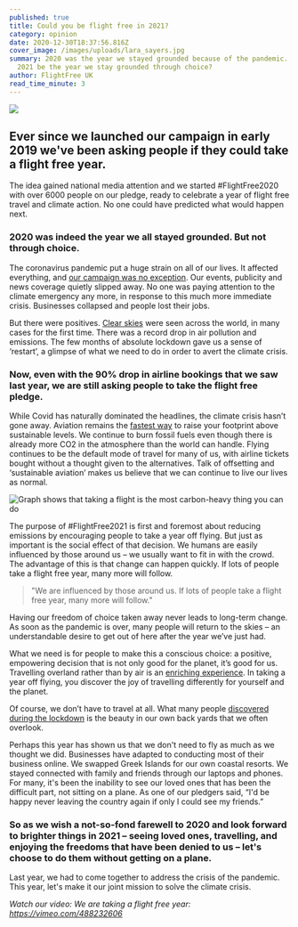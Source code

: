 ```yaml
---
published: true
title: Could you be flight free in 2021?
category: opinion
date: 2020-12-30T18:37:56.816Z
cover_image: /images/uploads/lara_sayers.jpg
summary: 2020 was the year we stayed grounded because of the pandemic. Could
  2021 be the year we stay grounded through choice?
author: FlightFree UK
read_time_minute: 3
---
```

![](/images/uploads/lara_sayers.jpg)

## Ever since we launched our campaign in early 2019 we've been asking people if they could take a flight free year. 

The idea gained national media attention and we started #FlightFree2020 with over 6000 people on our pledge, ready to celebrate a year of flight free travel and climate action. No one could have predicted what would happen next. 

### 2020 was indeed the year we all stayed grounded. But not through choice. 

The coronavirus pandemic put a huge strain on all of our lives. It affected everything, and [our campaign was no exception](https://flightfree.co.uk/post/the-flight-free-2020-that-wasnt/). Our events, publicity and news coverage quietly slipped away. No one was paying attention to the climate emergency any more, in response to this much more immediate crisis. Businesses collapsed and people lost their jobs.

But there were positives. [Clear skies](https://flightfree.co.uk/post/a-story-in-the-clouds/) were seen across the world, in many cases for the first time. There was a record drop in air pollution and emissions. The few months of absolute lockdown gave us a sense of ‘restart’, a glimpse of what we need to do in order to avert the climate crisis.

### Now, even with the 90% drop in airline bookings that we saw last year, we are still asking people to take the flight free pledge.

While Covid has naturally dominated the headlines, the climate crisis hasn’t gone away. Aviation remains the [fastest way](https://flightfree.co.uk/post/big-ticket-action-for-the-climate/) to raise your footprint above sustainable levels. We continue to burn fossil fuels even though there is already more CO2 in the atmosphere than the world can handle. Flying continues to be the default mode of travel for many of us, with airline tickets bought without a thought given to the alternatives. Talk of offsetting and ‘sustainable aviation’ makes us believe that we can continue to live our lives as normal.

![Graph shows that taking a flight is the most carbon-heavy thing you can do](/images/uploads/bar_chart.png)

The purpose of #FlightFree2021 is first and foremost about reducing emissions by encouraging people to take a year off flying. But just as important is the social effect of that decision. We humans are easily influenced by those around us – we usually want to fit in with the crowd. The advantage of this is that change can happen quickly. If lots of people take a flight free year, many more will follow. 

> "We are influenced by those around us. If lots of people take a flight free year, many more will follow." 

Having our freedom of choice taken away never leads to long-term change. As soon as the pandemic is over, many people will return to the skies – an understandable desire to get out of here after the year we’ve just had. 

What we need is for people to make this a conscious choice: a positive, empowering decision that is not only good for the planet, it’s good for us. Travelling overland rather than by air is an [enriching experience](https://flightfree.co.uk/post/the-beauty-of-slow-travel/). In taking a year off flying, you discover the joy of travelling differently for yourself and the planet. 

Of course, we don’t have to travel at all. What many people [discovered during the lockdown](https://flightfree.co.uk/post/light-in-the-lockdown/) is the beauty in our own back yards that we often overlook. 

Perhaps this year has shown us that we don't need to fly as much as we thought we did. Businesses have adapted to conducting most of their business online. We swapped Greek Islands for our own coastal resorts. We stayed connected with family and friends through our laptops and phones. For many, it's been the inability to see our loved ones that has been the difficult part, not sitting on a plane. As one of our pledgers said, “I'd be happy never leaving the country again if only I could see my friends.”

### So as we wish a not-so-fond farewell to 2020 and look forward to brighter things in 2021 – seeing loved ones, travelling, and enjoying the freedoms that have been denied to us – let's choose to do them without getting on a plane. 

Last year, we had to come together to address the crisis of the pandemic. This year, let's make it our joint mission to solve the climate crisis.

*Watch our video: We are taking a flight free year: https://vimeo.com/488232606*